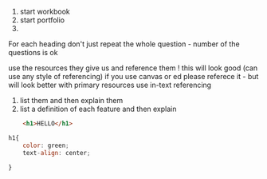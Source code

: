 1. start workbook 
2. start portfolio 
3. 

For each heading don't just repeat the whole question - number of the questions is ok 

use the resources they give us and reference them ! this will look good (can use any style of referencing)
if you use canvas or ed please referece it - but will look better with primary resources 
use in-text referencing 


1. list them and then explain them 
2. list a definition of each feature and then explain 

```html
    <h1>HELLO</h1>
```

```js
h1{
    color: green;
    text-align: center;
    
}
```

